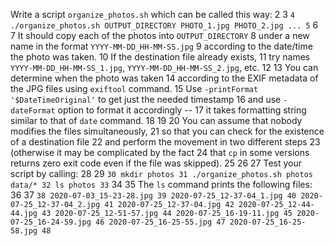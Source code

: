 Write a script `organize_photos.sh` which can be called this way:
 2
 3 ```
 4 ./organize_photos.sh OUTPUT_DIRECTORY PHOTO_1.jpg PHOTO_2.jpg ...
 5 ```
 6
 7 It should copy each of the photos into `OUTPUT_DIRECTORY`
 8 under a new name in the format `YYYY-MM-DD_HH-MM-SS.jpg`
 9 according to the date/time the photo was taken.
10 If the destination file already exists,
11 try names `YYYY-MM-DD_HH-MM-SS_1.jpg`, `YYYY-MM-DD_HH-MM-SS_2.jpg`, etc.
12
13 You can determine when the photo was taken
14 according to the EXIF metadata of the JPG files using `exiftool` command.
15 Use `-printFormat '$DateTimeOriginal'` to get just the needed timestamp
16 and use `-dateFormat` option to format it accordingly --
17 it takes formatting string similar to that of `date` command.
18
19
20 You can assume that nobody modifies the files simultaneously,
21 so that you can check for the existence of a destination file
22 and perform the movement in two different steps
23 (otherwise it may be complicated by the fact
24 that `cp` in some versions returns zero exit code even if the file was skipped).
25
26
27 Test your script by calling:
28
29 ```
30 mkdir photos
31 ./organize_photos.sh photos data/*
32 ls photos
33 ```
34
35 The `ls` command prints the following files:
36
37 ```
38 2020-07-03_15-23-28.jpg
39 2020-07-25_12-37-04_1.jpg
40 2020-07-25_12-37-04_2.jpg
41 2020-07-25_12-37-04.jpg
42 2020-07-25_12-44-44.jpg
43 2020-07-25_12-51-57.jpg
44 2020-07-25_16-19-11.jpg
45 2020-07-25_16-24-59.jpg
46 2020-07-25_16-25-55.jpg
47 2020-07-25_16-25-58.jpg
48 ```
